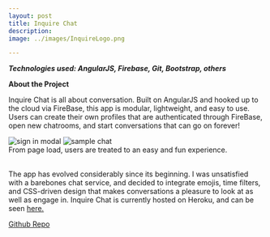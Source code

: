 ```yaml
---
layout: post
title: Inquire Chat
description:
image: ../images/InquireLogo.png

---
```

___Technologies used: AngularJS, Firebase, Git, Bootstrap, others___

**About the Project**

Inquire Chat is all about conversation. Built on AngularJS and hooked up to the cloud via FireBase, this app is modular, lightweight, and easy to use. Users can create their own profiles that are authenticated through FireBase, open new chatrooms, and start conversations that can go on forever!

<div class="row">
	<img class="col" src="{{ site.baseurl }}/images/Inquire_signin.jpeg" alt="sign in modal" title="example image"/>
	<img class="col" src="{{ site.baseurl }}/images/sample_chat.jpeg" alt="sample chat" title="example image"/>
</div>
<div class="caption">
	From page load, users are treated to an easy and fun experience.
</div><br>

The app has evolved considerably since its beginning. I was unsatisfied with a barebones chat service, and decided to integrate emojis, time filters, and CSS-driven design that makes conversations a pleasure to look at as well as engage in. Inquire Chat is currently hosted on Heroku, and can be seen [here.](https://inquire-chat.herokuapp.com)

[Github Repo](https://github.com/DLakin01/Inquire)
